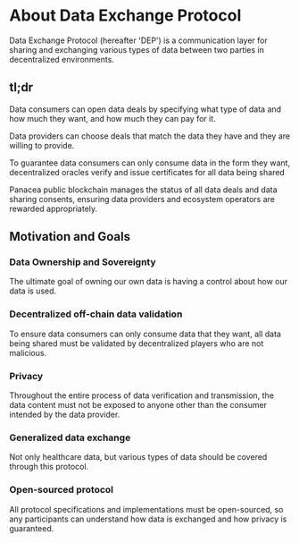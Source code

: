 # About Data Exchange Protocol

Data Exchange Protocol (hereafter 'DEP') is a communication layer for sharing and exchanging various types of data
between two parties in decentralized environments.


## tl;dr

Data consumers can open data deals by specifying what type of data and how much they want, and how much they can pay for it.

Data providers can choose deals that match the data they have and they are willing to provide.

To guarantee data consumers can only consume data in the form they want,
decentralized oracles verify and issue certificates for all data being shared

Panacea public blockchain manages the status of all data deals and data sharing consents,
ensuring data providers and ecosystem operators are rewarded appropriately.


## Motivation and Goals

### Data Ownership and Sovereignty

The ultimate goal of owning our own data is having a control about how our data is used.

### Decentralized off-chain data validation

To ensure data consumers can only consume data that they want, all data being shared must be validated by
decentralized players who are not malicious.

### Privacy

Throughout the entire process of data verification and transmission,
the data content must not be exposed to anyone other than the consumer intended by the data provider.

### Generalized data exchange

Not only healthcare data, but various types of data should be covered through this protocol.

### Open-sourced protocol

All protocol specifications and implementations must be open-sourced, so any participants can understand
how data is exchanged and how privacy is guaranteed.
